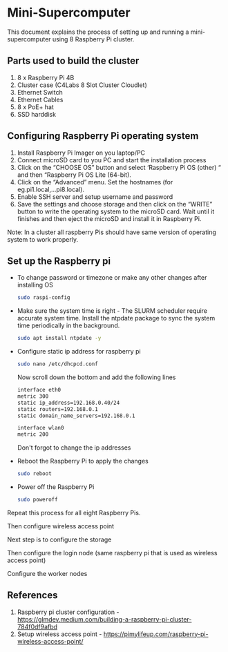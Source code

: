 # Mini-Supercomputer

This document explains the process of setting up and running a mini-supercomputer using 8 Raspberry Pi cluster.
 
## Parts used to build the cluster
1. 8 x Raspberry Pi 4B
2. Cluster case (C4Labs 8 Slot Cluster Cloudlet)
3. Ethernet Switch
4. Ethernet Cables
5. 8 x PoE+ hat
6. SSD harddisk

## Configuring Raspberry Pi operating system
1. Install Raspberry Pi Imager on you laptop/PC
2. Connect microSD card to you PC and start the installation process
3. Click on the “CHOOSE OS” button and select ‘Raspberry Pi OS (other) “ and then “Raspberry Pi OS Lite (64-bit).
4. Click on the “Advanced” menu. Set the hostnames (for eg.pi1.local,...pi8.local). 
5. Enable SSH server and setup username and password
6. Save the settings and choose storage and then click on the “WRITE” button to write the operating system to the microSD card. Wait until it finishes and then eject the microSD and install it in Raspberry Pi.

Note: In a cluster all raspberry Pis should have same version of operating system to work properly. 

## Set up the Raspberry pi

* To change password or timezone or make any other changes after installing OS
    ```bash
   sudo raspi-config
    ```

* Make sure the system time is right - The SLURM scheduler require accurate system time. Install the ntpdate package to sync the system time periodically in the background.
    ```bash
   sudo apt install ntpdate -y
    ```

* Configure static ip address for raspberry pi
    ```bash
    sudo nano /etc/dhcpcd.conf
    ```

    Now scroll down the bottom and add the following lines
    ```bash
    interface eth0
    metric 300
    static ip_address=192.168.0.40/24
    static routers=192.168.0.1
    static domain_name_servers=192.168.0.1

    interface wlan0
    metric 200
    ```
    Don't forgot to change the ip addresses

* Reboot the Raspberry Pi to apply the changes
    ```bash
    sudo reboot
    ```

* Power off the Raspberry Pi
    ```bash
    sudo poweroff
    ```
Repeat this process for all eight Raspberry Pis.

Then configure wireless access point

Next step is to configure the storage

Then configure the login node (same raspberry pi that is used as wireless access point)

Configure the worker nodes

## References 
1. Raspberry pi cluster configuration - https://glmdev.medium.com/building-a-raspberry-pi-cluster-784f0df9afbd
2. Setup wireless access point - https://pimylifeup.com/raspberry-pi-wireless-access-point/

